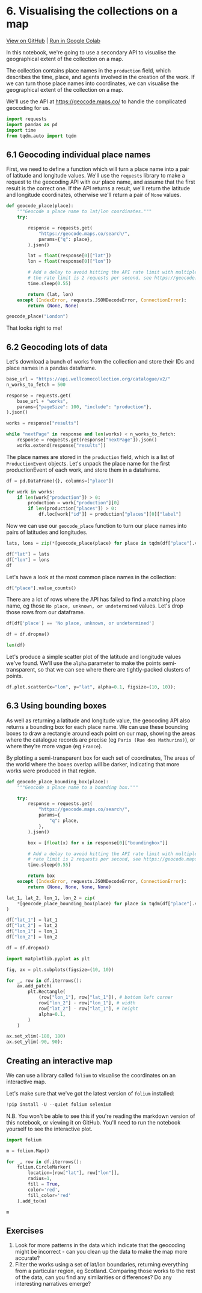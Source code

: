 # 6. Visualising the collections on a map

[View on GitHub](https://github.com/wellcomecollection/developers.wellcomecollection.org/blob/dependabot/npm_and_yarn/http-cache-semantics-4.1.1/notebooks/06-visualising-the-collection-on-a-map.ipynb) | [Run in Google Colab](https://colab.research.google.com/github/wellcomecollection/developers.wellcomecollection.org/blob/dependabot/npm_and_yarn/http-cache-semantics-4.1.1/notebooks/06-visualising-the-collection-on-a-map.ipynb)

In this notebook, we're going to use a secondary API to visualise the geographical extent of the collection on a map. 

The collection contains place names in the `production` field, which describes the time, place, and agents involved in the creation of the work. If we can turn those place names into coordinates, we can visualise the geographical extent of the collection on a map.

We'll use the API at <https://geocode.maps.co/> to handle the complicated geocoding for us.


```python
import requests
import pandas as pd
import time
from tqdm.auto import tqdm
```

## 6.1 Geocoding individual place names

First, we need to define a function which will turn a place name into a pair of latitude and longitude values. We'll use the `requests` library to make a request to the geocoding API with our place name, and assume that the first result is the correct one. If the API returns a result, we'll return the latitude and longitude coordinates, otherwise we'll return a pair of `None` values.


```python
def geocode_place(place):
    """Geocode a place name to lat/lon coordinates."""
    try:

        response = requests.get(
            "https://geocode.maps.co/search/",
            params={"q": place},
        ).json()

        lat = float(response[0]["lat"])
        lon = float(response[0]["lon"])

        # Add a delay to avoid hitting the API rate limit with multiple requests.
        # the rate limit is 2 requests per second, see https://geocode.maps.co/
        time.sleep(0.55)

        return (lat, lon)
    except (IndexError, requests.JSONDecodeError, ConnectionError):
        return (None, None)
```


```python
geocode_place("London")
```

That looks right to me! 

## 6.2 Geocoding lots of data

Let's download a bunch of works from the collection and store their IDs and place names in a pandas dataframe.


```python
base_url = "https://api.wellcomecollection.org/catalogue/v2/"
n_works_to_fetch = 500

response = requests.get(
    base_url + "works",
    params={"pageSize": 100, "include": "production"},
).json()

works = response["results"]

while "nextPage" in response and len(works) < n_works_to_fetch:
    response = requests.get(response["nextPage"]).json()
    works.extend(response["results"])
```

The place names are stored in the `production` field, which is a list of `ProductionEvent` objects. Let's unpack the place name for the first productionEvent of each work, and store them in a dataframe.


```python
df = pd.DataFrame({}, columns=["place"])

```


```python
for work in works:
    if len(work["production"]) > 0:
        production = work["production"][0]
        if len(production["places"]) > 0:
            df.loc[work["id"]] = production["places"][0]["label"]
```

Now we can use our `geocode_place` function to turn our place names into pairs of latitudes and longitudes.


```python
lats, lons = zip(*[geocode_place(place) for place in tqdm(df["place"].values)])
```


```python
df["lat"] = lats
df["lon"] = lons
df
```

Let's have a look at the most common place names in the collection:


```python
df["place"].value_counts()
```

There are a lot of rows where the API has failed to find a matching place name, eg those `No place, unknown, or undetermined` values. Let's drop those rows from our dataframe.


```python
df[df['place'] == 'No place, unknown, or undetermined']
```


```python
df = df.dropna()
```


```python
len(df)
```

Let's produce a simple scatter plot of the latitude and longitude values we've found. We'll use the `alpha` parameter to make the points semi-transparent, so that we can see where there are tightly-packed clusters of points.


```python
df.plot.scatter(x="lon", y="lat", alpha=0.1, figsize=(10, 10));
```

## 6.3 Using bounding boxes

As well as returning a latitude and longitude value, the geocoding API also returns a bounding box for each place name. We can use these bounding boxes to draw a rectangle around each point on our map, showing the areas where the catalogue records are precise (eg `Paris (Rue des Mathurins)`), or where they're more vague (eg `France`).

By plotting a semi-transparent box for each set of coordinates, The areas of the world where the boxes overlap will be darker, indicating that more works were produced in that region.


```python
def geocode_place_bounding_box(place):
    """Geocode a place name to a bounding box."""

    try:
        response = requests.get(
            "https://geocode.maps.co/search/",
            params={
                "q": place,
            },
        ).json()

        box = [float(x) for x in response[0]["boundingbox"]]

        # Add a delay to avoid hitting the API rate limit with multiple requests.
        # rate limit is 2 requests per second, see https://geocode.maps.co/
        time.sleep(0.55)

        return box
    except (IndexError, requests.JSONDecodeError, ConnectionError):
        return (None, None, None, None)
```


```python
lat_1, lat_2, lon_1, lon_2 = zip(
    *[geocode_place_bounding_box(place) for place in tqdm(df["place"].values)]
)
```


```python
df["lat_1"] = lat_1
df["lat_2"] = lat_2
df["lon_1"] = lon_1
df["lon_2"] = lon_2

df = df.dropna()
```


```python
import matplotlib.pyplot as plt

fig, ax = plt.subplots(figsize=(10, 10))

for _, row in df.iterrows():
    ax.add_patch(
        plt.Rectangle(
            (row["lon_1"], row["lat_1"]), # bottom left corner
            row["lon_2"] - row["lon_1"], # width
            row["lat_2"] - row["lat_1"], # height
            alpha=0.1,
        )
    )

ax.set_xlim(-180, 180)
ax.set_ylim(-90, 90);
```

## Creating an interactive map

We can use a library called `folium` to visualise the coordinates on an interactive map.

Let's make sure that we've got the latest version of `folium` installed:


```python
!pip install -U --quiet folium selenium
```

N.B. You won't be able to see this if you're reading the markdown version of this notebook, or viewing it on GitHub. You'll need to run the notebook yourself to see the interactive plot.


```python
import folium

m = folium.Map()

for _, row in df.iterrows():
    folium.CircleMarker(
        location=[row["lat"], row["lon"]],
        radius=1,
        fill = True,
        color='red',
        fill_color='red'
    ).add_to(m)

m
```

## Exercises

1. Look for more patterns in the data which indicate that the geocoding might be incorrect - can you clean up the data to make the map more accurate?
2. Filter the works using a set of lat/lon boundaries, returning everything from a particular region, eg Scotland. Comparing those works to the rest of the data, can you find any similarities or differences? Do any interesting narratives emerge?


